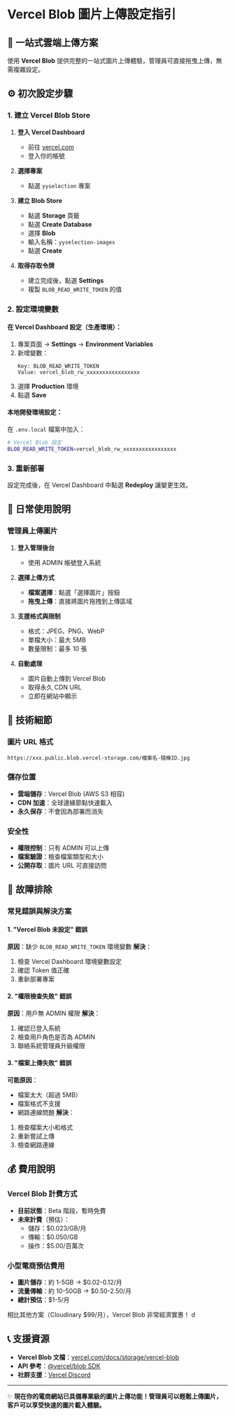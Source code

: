 # Vercel Blob 圖片上傳設定指引

## 🚀 一站式雲端上傳方案

使用 **Vercel Blob** 提供完整的一站式圖片上傳體驗，管理員可直接拖曳上傳，無需複雜設定。

## ⚙️ 初次設定步驟

### 1. 建立 Vercel Blob Store

1. **登入 Vercel Dashboard**
   - 前往 [vercel.com](https://vercel.com)
   - 登入你的帳號

2. **選擇專案**
   - 點選 `yyselection` 專案

3. **建立 Blob Store**
   - 點選 **Storage** 頁籤
   - 點選 **Create Database**
   - 選擇 **Blob**
   - 輸入名稱：`yyselection-images`
   - 點選 **Create**

4. **取得存取令牌**
   - 建立完成後，點選 **Settings**
   - 複製 `BLOB_READ_WRITE_TOKEN` 的值

### 2. 設定環境變數

#### 在 Vercel Dashboard 設定（生產環境）：
1. 專案頁面 → **Settings** → **Environment Variables**
2. 新增變數：
   ```
   Key: BLOB_READ_WRITE_TOKEN
   Value: vercel_blob_rw_xxxxxxxxxxxxxxxxx
   ```
3. 選擇 **Production** 環境
4. 點選 **Save**

#### 本地開發環境設定：
在 `.env.local` 檔案中加入：
```bash
# Vercel Blob 設定
BLOB_READ_WRITE_TOKEN=vercel_blob_rw_xxxxxxxxxxxxxxxxx
```

### 3. 重新部署
設定完成後，在 Vercel Dashboard 中點選 **Redeploy** 讓變更生效。

## 🎯 日常使用說明

### 管理員上傳圖片

1. **登入管理後台**
   - 使用 ADMIN 帳號登入系統

2. **選擇上傳方式**
   - **檔案選擇**：點選「選擇圖片」按鈕
   - **拖曳上傳**：直接將圖片拖拽到上傳區域

3. **支援格式與限制**
   - 格式：JPEG、PNG、WebP
   - 單檔大小：最大 5MB
   - 數量限制：最多 10 張

4. **自動處理**
   - 圖片自動上傳到 Vercel Blob
   - 取得永久 CDN URL
   - 立即在網站中顯示

## 📸 技術細節

### 圖片 URL 格式
```
https://xxx.public.blob.vercel-storage.com/檔案名-隨機ID.jpg
```

### 儲存位置
- **雲端儲存**：Vercel Blob (AWS S3 相容)
- **CDN 加速**：全球邊緣節點快速載入
- **永久保存**：不會因為部署而消失

### 安全性
- **權限控制**：只有 ADMIN 可以上傳
- **檔案驗證**：檢查檔案類型和大小
- **公開存取**：圖片 URL 可直接訪問

## 🔧 故障排除

### 常見錯誤與解決方案

#### 1. "Vercel Blob 未設定" 錯誤
**原因**：缺少 `BLOB_READ_WRITE_TOKEN` 環境變數
**解決**：
1. 檢查 Vercel Dashboard 環境變數設定
2. 確認 Token 值正確
3. 重新部署專案

#### 2. "權限檢查失敗" 錯誤
**原因**：用戶無 ADMIN 權限
**解決**：
1. 確認已登入系統
2. 檢查用戶角色是否為 ADMIN
3. 聯絡系統管理員升級權限

#### 3. "檔案上傳失敗" 錯誤
**可能原因**：
- 檔案太大（超過 5MB）
- 檔案格式不支援
- 網路連線問題
**解決**：
1. 檢查檔案大小和格式
2. 重新嘗試上傳
3. 檢查網路連線

## 💰 費用說明

### Vercel Blob 計費方式
- **目前狀態**：Beta 階段，暫時免費
- **未來計費**（預估）：
  - 儲存：$0.023/GB/月
  - 傳輸：$0.050/GB
  - 操作：$5.00/百萬次

### 小型電商預估費用
- **圖片儲存**：約 1-5GB → $0.02-0.12/月
- **流量傳輸**：約 10-50GB → $0.50-2.50/月
- **總計預估**：$1-5/月 

相比其他方案（Cloudinary $99/月），Vercel Blob 非常經濟實惠！
 d
## 📞 支援資源

- **Vercel Blob 文檔**：[vercel.com/docs/storage/vercel-blob](https://vercel.com/docs/storage/vercel-blob)
- **API 參考**：[@vercel/blob SDK](https://vercel.com/docs/storage/vercel-blob/using-blob-sdk)
- **社群支援**：[Vercel Discord](https://vercel.com/discord)

---

✨ **現在你的電商網站已具備專業級的圖片上傳功能！管理員可以輕鬆上傳圖片，客戶可以享受快速的圖片載入體驗。**
